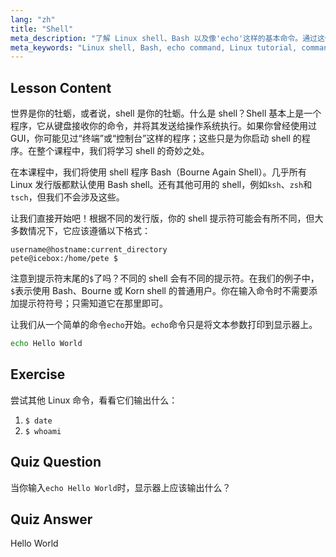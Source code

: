 ```yaml
---
lang: "zh"
title: "Shell"
meta_description: "了解 Linux shell、Bash 以及像'echo'这样的基本命令。通过这份适合初学者的指南，理解 shell 提示符并开始你的 Linux 之旅。"
meta_keywords: "Linux shell, Bash, echo command, Linux tutorial, command line, beginner Linux, shell prompt, Linux guide"
---
```


## Lesson Content

世界是你的牡蛎，或者说，shell 是你的牡蛎。什么是 shell？Shell 基本上是一个程序，它从键盘接收你的命令，并将其发送给操作系统执行。如果你曾经使用过 GUI，你可能见过“终端”或“控制台”这样的程序；这些只是为你启动 shell 的程序。在整个课程中，我们将学习 shell 的奇妙之处。

在本课程中，我们将使用 shell 程序 Bash（Bourne Again Shell）。几乎所有 Linux 发行版都默认使用 Bash shell。还有其他可用的 shell，例如`ksh`、`zsh`和`tsch`，但我们不会涉及这些。

让我们直接开始吧！根据不同的发行版，你的 shell 提示符可能会有所不同，但大多数情况下，它应该遵循以下格式：

```plaintext
username@hostname:current_directory
pete@icebox:/home/pete $
```

注意到提示符末尾的`$`了吗？不同的 shell 会有不同的提示符。在我们的例子中，`$`表示使用 Bash、Bourne 或 Korn shell 的普通用户。你在输入命令时不需要添加提示符符号；只需知道它在那里即可。

让我们从一个简单的命令`echo`开始。`echo`命令只是将文本参数打印到显示器上。

```bash
echo Hello World
```

## Exercise

尝试其他 Linux 命令，看看它们输出什么：

1. `$ date`
2. `$ whoami`

## Quiz Question

当你输入`echo Hello World`时，显示器上应该输出什么？

## Quiz Answer

Hello World
